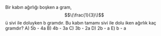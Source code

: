 Bir kabın ağırlığı boşken a gram, $$\(\frac{1}{3}\)$$ ü sivi ile doluyken b gramdır. Bu kabın tamamı sivi ile dolu iken ağırlık kaç gramdır?
A) 5b - 4a
B) 4b - 3a
C) 3b - 2a
D) 2b - a
E) b - a
